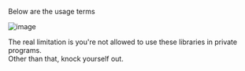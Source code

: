 Below are the usage terms

![image](https://user-images.githubusercontent.com/44330283/93903016-0a442000-fcad-11ea-943b-33ccc593f005.png)

The real limitation is you're not allowed to use these libraries in private programs.<br/>Other than that, knock yourself out.
